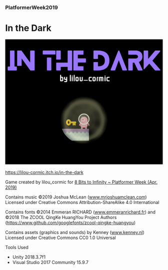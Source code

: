 ### PlatformerWeek2019

# In the Dark

![](Platformer%20Week%202019/Cover.png)

https://lilou-cormic.itch.io/in-the-dark

Game created by lilou_cormic for [8 Bits to Infinity ~ Platformer Week (Apr. 2019)](https://itch.io/jam/platformer-week)

Contains music ©2019 Joshua McLean (www.mrjoshuamclean.com) Licensed under Creative Commons Attribution-ShareAlike 4.0 International

Contains fonts ©2014 Emmeran RICHARD (www.emmeranrichard.fr)
and ©2018 The ZCOOL QingKe HuangYou Project Authors (https://www.github.com/googlefonts/zcool-qingke-huangyou)

Contains assets (graphics and sounds) by Kenney (www.kenney.nl) Licensed under Creative Commons CC0 1.0 Universal

Tools Used
- Unity 2018.3.7f1
- Visual Studio 2017 Community 15.9.7

